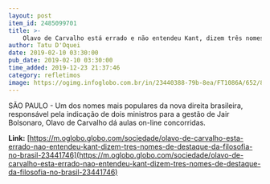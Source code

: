 ```yaml
---
layout: post
item_id: 2485099701
title: >-
    Olavo de Carvalho está errado e não entendeu Kant, dizem três nomes de destaque da filosofia no Brasil
author: Tatu D'Oquei
date: 2019-02-10 03:30:00
pub_date: 2019-02-10 03:30:00
time_added: 2019-12-23 21:37:46
category: refletimos
image: https://ogimg.infoglobo.com.br/in/23440388-79b-8ea/FT1086A/652/80004318_SOC-Rio-de-Janeiro-RJ-O-filosofo-Olavo-de-Carvalho-Foto-Divulgacao.jpg
---
```


SÃO PAULO - Um dos nomes mais populares da nova direita brasileira, responsável pela indicação de dois ministros para a gestão de Jair Bolsonaro, Olavo de Carvalho dá aulas on-line concorridas.

**Link:** [https://m.oglobo.globo.com/sociedade/olavo-de-carvalho-esta-errado-nao-entendeu-kant-dizem-tres-nomes-de-destaque-da-filosofia-no-brasil-23441746](https://m.oglobo.globo.com/sociedade/olavo-de-carvalho-esta-errado-nao-entendeu-kant-dizem-tres-nomes-de-destaque-da-filosofia-no-brasil-23441746)

